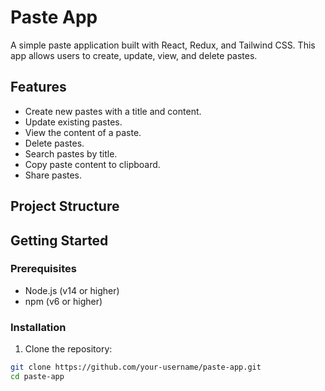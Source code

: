 # Paste App

A simple paste application built with React, Redux, and Tailwind CSS. This app allows users to create, update, view, and delete pastes.

## Features

- Create new pastes with a title and content.
- Update existing pastes.
- View the content of a paste.
- Delete pastes.
- Search pastes by title.
- Copy paste content to clipboard.
- Share pastes.

## Project Structure


## Getting Started

### Prerequisites

- Node.js (v14 or higher)
- npm (v6 or higher)

### Installation

1. Clone the repository:

```sh
git clone https://github.com/your-username/paste-app.git
cd paste-app

